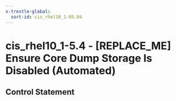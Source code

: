```yaml
---
x-trestle-global:
  sort-id: cis_rhel10_1-05.04
---
```


# cis_rhel10_1-5.4 - \[REPLACE_ME\] Ensure Core Dump Storage Is Disabled (Automated)

## Control Statement
